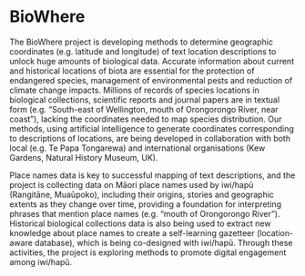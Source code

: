 # BioWhere
The BioWhere project is developing methods to determine geographic coordinates (e.g. latitude and longitude) of text location descriptions to unlock huge amounts of biological data. Accurate information about current and historical locations of biota are essential for the protection of endangered species, management of environmental pests and reduction of climate change impacts. Millions of records of species locations in biological collections, scientific reports and journal papers are in textual form (e.g. “South-east of Wellington, mouth of Orongorongo River, near coast”), lacking the coordinates needed to map species distribution. Our methods, using artificial intelligence to generate coordinates corresponding to descriptions of locations, are being developed in collaboration with both local (e.g. Te Papa Tongarewa) and international organisations (Kew Gardens, Natural History Museum, UK).

Place names data is key to successful mapping of text descriptions, and the project is collecting data on Māori place names used by iwi/hapū (Rangitāne, Muaūpoko), including their origins, stories and geographic extents as they change over time, providing a foundation for interpreting phrases that mention place names (e.g. “mouth of Orongorongo River”). Historical biological collections data is also being used to extract new knowledge about place names to create a self-learning gazetteer (location-aware database), which is being co-designed with iwi/hapū. Through these activities, the project is exploring methods to promote digital engagement among iwi/hapū.
